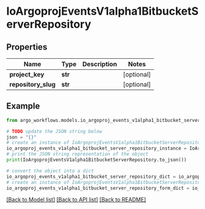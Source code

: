 # IoArgoprojEventsV1alpha1BitbucketServerRepository


## Properties

Name | Type | Description | Notes
------------ | ------------- | ------------- | -------------
**project_key** | **str** |  | [optional] 
**repository_slug** | **str** |  | [optional] 

## Example

```python
from argo_workflows.models.io_argoproj_events_v1alpha1_bitbucket_server_repository import IoArgoprojEventsV1alpha1BitbucketServerRepository

# TODO update the JSON string below
json = "{}"
# create an instance of IoArgoprojEventsV1alpha1BitbucketServerRepository from a JSON string
io_argoproj_events_v1alpha1_bitbucket_server_repository_instance = IoArgoprojEventsV1alpha1BitbucketServerRepository.from_json(json)
# print the JSON string representation of the object
print(IoArgoprojEventsV1alpha1BitbucketServerRepository.to_json())

# convert the object into a dict
io_argoproj_events_v1alpha1_bitbucket_server_repository_dict = io_argoproj_events_v1alpha1_bitbucket_server_repository_instance.to_dict()
# create an instance of IoArgoprojEventsV1alpha1BitbucketServerRepository from a dict
io_argoproj_events_v1alpha1_bitbucket_server_repository_form_dict = io_argoproj_events_v1alpha1_bitbucket_server_repository.from_dict(io_argoproj_events_v1alpha1_bitbucket_server_repository_dict)
```
[[Back to Model list]](../README.md#documentation-for-models) [[Back to API list]](../README.md#documentation-for-api-endpoints) [[Back to README]](../README.md)


